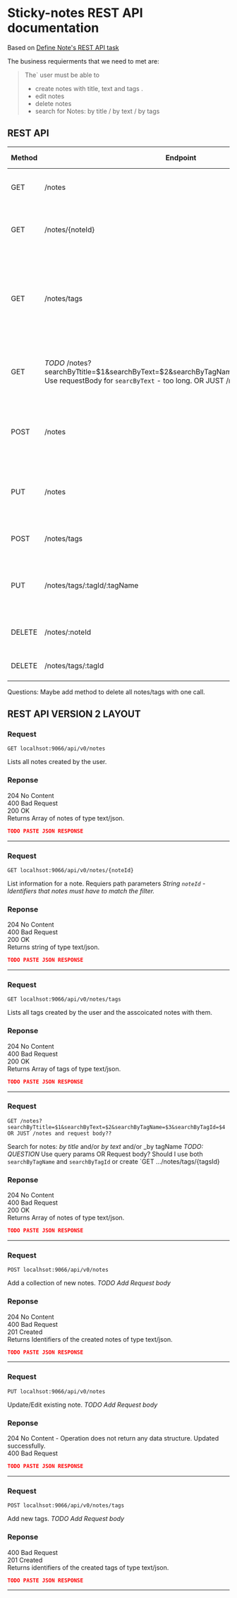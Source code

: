 # Sticky-notes REST API documentation

Based on [Define Note's REST API task](https://github.com/aivaraleksiev/Sticky-notes.com/issues/4)

The business requierments that we need to met are: 

> The` user must be able to
> - create notes with title, text and tags .
> - edit notes
> - delete notes
> - search for Notes: by title / by text / by tags

## REST API

| Method | Endpoint                  | description                              | status codes |
| ------ | ------                    | ------                                   | ------       |
| GET    | /notes                    | Lists all notes created by the user.     | 204, 400, 200 |
| GET    | /notes/{noteId}           | List information for a note with 'noteId'| 204, 400, 200 |
| GET    | /notes/tags               | Lists all tags created by the user and the asscoicated notes {noteId: title} with them. | 204, 400, 200 |
| GET    | _TODO_ /notes?searchByTtitle=$1&searchByText=$2&searchByTagName=$3&searchByTagId=$4 Use requestBody for `searcByText` - too long. OR JUST /notes and request body?? | Search for notes: _by title_ and/or _by text_ and/or _by tags_ | 400, 404, 200 |
| POST   | /notes                    | Add a collection of new notes. Request in body as json. | 201 |
| PUT    | /notes                    | Update/Edit existing notes. Request in body as json | 204, 400 |
| POST   | /notes/tags               | Add new tags. Request body. | 400, 201 |
| PUT    | /notes/tags/:tagId/:tagName | Edit existing tag's name with 'tagId' to 'tagName'  | _todo_ |
| DELETE | /notes/:noteId | Delete existing note with 'noteId' | _todo_ |
| DELETE | /notes/tags/:tagId | Delete existing tag with 'tagId' | _todo_ |

Questions:
Maybe add method to delete all notes/tags with one call.

## REST API VERSION 2 LAYOUT


### Request

```console
GET localhsot:9066/api/v0/notes
```
Lists all notes created by the user.

### Reponse
204 No Content <br>
400 Bad Request <br>
200 OK <br> Returns Array of notes of type text/json. <br>
```json
TODO PASTE JSON RESPONSE
```

---

### Request

```console
GET localhsot:9066/api/v0/notes/{noteId}
```
List information for a note.
Requiers path parameters
_String `noteId` - Identifiers that notes must have to match the filter._

### Reponse
204 No Content <br>
400 Bad Request <br>
200 OK <br> Returns string of type text/json. <br>
```json
TODO PASTE JSON RESPONSE
```

---

### Request

```console
GET localhsot:9066/api/v0/notes/tags
```
Lists all tags created by the user and the asscoicated notes with them.


### Reponse
204 No Content <br>
400 Bad Request <br>
200 OK <br> Returns Array of tags of type text/json. <br>
```json
TODO PASTE JSON RESPONSE
```

--- 

### Request

```console
GET /notes?searchByTtitle=$1&searchByText=$2&searchByTagName=$3&searchByTagId=$4 OR JUST /notes and request body??
```
Search for notes: _by title_ and/or _by text_ and/or _by tagName
_TODO: QUESTION_ Use query params OR Request body? Should I use both `searchByTagName` and `searchByTagId`  or create `GET .../notes/tags/{tagsId} 


### Reponse
204 No Content <br>
400 Bad Request <br>
200 OK <br> Returns Array of notes of type text/json. <br>
```json
TODO PASTE JSON RESPONSE
```

--- 

### Request

```console
POST localhsot:9066/api/v0/notes
```
Add a collection of new notes.
_TODO Add Request body_

### Reponse
204 No Content <br>
400 Bad Request <br>
201 Created <br> Returns Identifiers of the created notes of type text/json. <br>

```json
TODO PASTE JSON RESPONSE
```

---

### Request

```console
PUT localhsot:9066/api/v0/notes
```
Update/Edit existing note.
_TODO Add Request body_

### Reponse
204 No Content - Operation does not return any data structure. Updated successfully. <br> 
400 Bad Request <br>

```json
TODO PASTE JSON RESPONSE
```

---

### Request

```console
POST localhsot:9066/api/v0/notes/tags
```
Add new tags.
_TODO Add Request body_

### Reponse
400 Bad Request <br>
201 Created <br> Returns identifiers of the created tags of type text/json. <br>

```json
TODO PASTE JSON RESPONSE
```

---